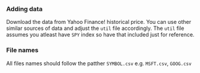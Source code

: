 ### Adding data
Download the data from Yahoo Finance! historical price. You can use other similar sources of data and adjust the `util` file accordingly.
The `util` file assumes you atleast have `SPY` index so have that included just for reference. 

### File names
All files names should follow the patther `SYMBOL.csv` e.g. `MSFT.csv`, `GOOG.csv`
